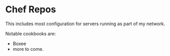 Chef Repos
==========

This includes most configuration for servers running as part of my network.

Notable cookbooks are:
* Boxee
* more to come.
